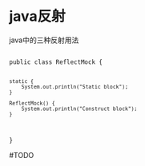 # java反射

java中的三种反射用法

<code>
public class ReflectMock {
    
    static {
        System.out.println("Static block");
    }
    
    ReflectMock() {
        System.out.println("Construct block");
    }
    
}
</code>    

#TODO
